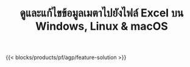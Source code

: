 ﻿---
title: ดูและแก้ไขข้อมูลเมตาไปยังไฟล์ Excel บน Windows, Linux & macOS 
url: /th/metadata
description: แอพและ API ฟรีเพื่อจัดการคุณสมบัติเอกสารของไฟล์ XLS และ XLSX
---
{{< blocks/products/pf/agp/feature-solution >}} 

